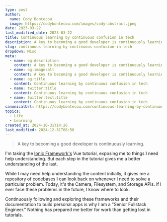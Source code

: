 ```yaml
---
type: post
author:
  name: Cody Bontecou
  image: https://codybontecou.com/images/cody-abstract.jpeg
date: 2023-03-22
last_modified_date: 2023-03-22
title: Continuous learning by continuous confusion in tech
description: A key to becoming a good developer is continuously learning.
slug: continuous-learning-by-continuous-confusion-in-tech
dropdown: Misc
meta:
  - name: og:description
    content: A key to becoming a good developer is continuously learning.
  - name: og:image:alt
    content: A key to becoming a good developer is continuously learning.
  - name: og:title
    content: Continuous learning by continuous confusion in tech
  - name: twitter:title
    content: Continuous learning by continuous confusion in tech
  - name: twitter:text:title
    content: Continuous learning by continuous confusion in tech
canonicalUrl: https://codybontecou.com/continuous-learning-by-continuous-confusion-in-tech.html
topics:
  - Life
  - Learning
created_at: 2024-10-31T14:26
last_modified: 2024-12-31T08:58
---
```


> A key to becoming a good developer is continuously learning.

I'm taking the [Ionic Framework's](https://ionicframework.com/) Vue tutorial, exposing me to things I need help understanding. But each step in the tutorial gives me a better understanding of the last.

While I may need help understanding the content initially, it gives me a repository of codebases I can look back on whenever I need to solve a particular problem. Today, it's the Camera, Filesystem, and Storage APIs. If I ever face these problems in the future, I know where to look.

Continuously following and exploring these frameworks and their documentation to build personal apps is why I am a "Senior Fullstack Engineer." Nothing has prepared me better for work than getting lost in tutorials.

